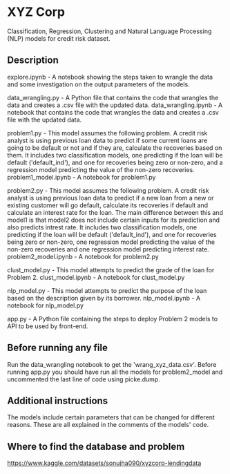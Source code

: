 # XYZ Corp
Classification, Regression, Clustering and Natural Language Processing (NLP) models for credit risk dataset.

## Description
explore.ipynb - A notebook showing the steps taken to wrangle the data and some investigation on the output parameters of the models.

data_wrangling.py - A Python file that contains the code that wrangles the data and creates a .csv file with the updated data.
data_wrangling.ipynb - A notebook that contains the code that wrangles the data and creates a .csv file with the updated data.

problem1.py - This model assumes the following problem. A credit risk analyst is using previous loan data to predict if some current loans are going to be default or not and if they are, calculate the recoveries based on them.
It includes two classification models, one predicting if the loan will be default ('default_ind'), and one for recoveries being zero or non-zero, and a regression model predicting the value of the non-zero recoveries.
problem1_model.ipynb - A notebook for problem1.py

problem2.py - This model assumes the following problem. A credit risk analyst is using previous loan data to predict if a new loan from a new or existing customer will go default, calculate its recoveries if default and calculate an interest rate for the loan. The main difference between this and model1 is that model2 does not include certain inputs for its prediction and also predicts intrest rate. It includes two classification models, one predicting if the loan will be default ('default_ind'), and one for recoveries being zero or non-zero, one regression model predicting the value of the non-zero recoveries and one regression model predicting interest rate.
problem2_model.ipynb - A notebook for problem2.py

clust_model.py - This model attempts to predict the grade of the loan for Problem 2.
clust_model.ipynb - A notebook for clust_model.py

nlp_model.py - This model attempts to predict the purpose of the loan based on the description given by its borrower.
nlp_model.ipynb - A notebook for nlp_model.py

app.py - A Python file containing the steps to deploy Problem 2 models to API to be used by front-end.

## Before running any file
Run the data_wrangling notebook to get the 'wrang_xyz_data.csv'.
Before running app.py you should have run all the models for problem2_model and uncommented the last line of code using picke.dump.

## Additional instructions
The models include certain parameters that can be changed for different reasons. These are all explained in the comments of the models' code.

## Where to find the database and problem
https://www.kaggle.com/datasets/sonujha090/xyzcorp-lendingdata